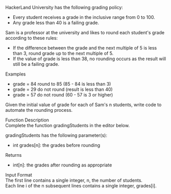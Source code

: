 HackerLand University has the following grading policy:<br>

* Every student receives a grade in the inclusive range from 0 to 100.
* Any grade less than 40 is a failing grade.

Sam is a professor at the university and likes to round each student's grade according to these rules:<br>

* If the difference between the grade and the next multiple of 5 is less than 3, round grade up to the next multiple of 5.
* If the value of grade is less than 38, no rounding occurs as the result will still be a failing grade.

Examples<br>

 * grade = 84 round to  85 (85 - 84 is less than 3)
 * grade = 29 do not round (result is less than 40)
 * grade = 57 do not round (60 - 57 is 3 or higher)

Given the initial value of grade for each of Sam's n students, write code to automate the rounding process.

Function Description<br>
Complete the function gradingStudents in the editor below.

gradingStudents has the following parameter(s):<br>
* int grades[n]: the grades before rounding

Returns<br>
* int[n]: the grades after rounding as appropriate

Input Format<br>
The first line contains a single integer, n, the number of students.<br>
Each line i of the n subsequent lines contains a single integer, grades[i].